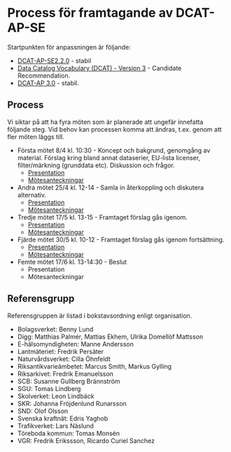 # Process för framtagande av DCAT-AP-SE

Startpunkten för anpassningen är följande:

- [DCAT-AP-SE2.2.0](https://docs.dataportal.se/dcat/2.2.0/sv) - stabil
- [Data Catalog Vocabulary (DCAT) - Version 3](https://www.w3.org/TR/vocab-dcat-3/) - Candidate Recommendation.
- [DCAT-AP 3.0](https://semiceu.github.io/DCAT-AP/releases/3.0.0/) - stabil.

## Process
Vi siktar på att ha fyra möten som är planerade att ungefär innefatta följande steg. Vid behov kan processen komma att ändras, t.ex. genom att fler möten läggs till.

- Första mötet 8/4 kl. 10:30 - Koncept och bakgrund, genomgång av material. Förslag kring bland annat dataserier, EU-lista licenser, filter/märkning (grunddata etc). Diskussion och frågor.
    - [Presentation](https://docs.google.com/presentation/d/11vgozN0Yxrz0R_8a1kgCH0YdjXH8-dOK3INs851erxY/edit?usp=sharing)
    - [Mötesanteckningar](meet1.pdf)
- Andra mötet 25/4 kl. 12-14 - Samla in återkoppling och diskutera alternativ.
    - [Presentation](https://docs.google.com/presentation/d/1ZoXKedpct7gFPDGO_sigg45oWmYd23-sUUMEj2ybL-U/edit?usp=sharing)
    - [Mötesanteckningar](meet2.pdf)
- Tredje mötet 17/5 kl. 13-15 - Framtaget förslag gås igenom.
    - [Presentation](https://docs.google.com/presentation/d/1RU-NtkQFu1FN1qbUkSpNif2TKvS7cM9rZL1qpz1x-Jg/edit?usp=sharing)
    - [Mötesanteckningar](meet3.pdf)
- Fjärde mötet 30/5 kl. 10-12 - Framtaget förslag gås igenom fortsättning.
    - [Presentation](https://docs.google.com/presentation/d/1D-XCxAFr116w5XYHDaBb1ISQSb41D3G7Q81hOFIkknI/edit?usp=sharing)
    - [Mötesanteckningar](meet4.pdf)
- Femte mötet 17/6 kl. 13-14:30 - Beslut
    - Presentation
    - Mötesanteckningar

## Referensgrupp
Referensgruppen är listad i bokstavsordning enligt organisation.

* Bolagsverket: Benny Lund
* Digg: Matthias Palmér, Mattias Ekhem, Ulrika Domellöf Mattsson
* E-hälsomyndigheten: Manne Andersson
* Lantmäteriet: Fredrik Persäter
* Naturvårdsverket: Cilla Öhnfeldt
* Riksantikvarieämbetet: Marcus Smith, Markus Gylling
* Riksarkivet: Fredrik Emanuelsson
* SCB: Susanne Gullberg Brännström
* SGU: Tomas Lindberg
* Skolverket: Leon Lindbäck
* SKR: Johanna Fröjdenlund Runarsson
* SND: Olof Olsson
* Svenska kraftnät: Edris Yaghob
* Trafikverket: Lars Näslund
* Töreboda kommun: Tomas Monsén
* VGR: Fredrik Erikssson, Ricardo Curiel Sanchez 
